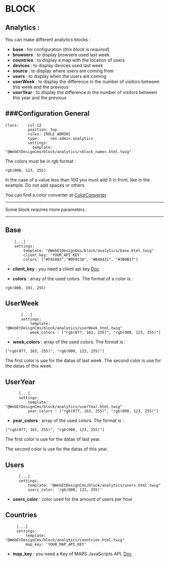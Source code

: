 BLOCK
======

## Analytics : 

You can make different analytics blocks :

   - **base** : for configuration (*this block is required*)
   - **browsers** : to display browsers used last week
   - **countries** : to display a map with the location of users
   - **devices** : to display devices used last week
   - **source** :  to display where users are coming from
   - **users** : to display when the users are coming
   - **userWeek** : to display the difference in the number of visitors between this week and the previous
   - **userYear** : to display the difference in the number of visitors between this year and the previous

###Configuration
   **General**
   ----------
    class:    col-12
              position: top
              roles: [ROLE_ADMIN]
              type:     cms.admin.analytics
              settings:
                template: "@WebEtDesignCms/block/analytics/<block_name>.html.twig"
                
   
   The colors must be in rgb format :
   
    rgb(000, 123, 255)
    
   In the case of a value less than 100 you must add 0 in front, like in the example. Do not add spaces or others. 
   
   You can find a color converter at [ColorConverter](https://www.w3schools.com/colors/colors_converter.asp) 
   
   ---             
   Some block requires more parameters :

   ---
        
   **Base**
   --------
        [...]
        settings:
            template: "@WebEtDesignCms/block/analytics/base.html.twig"
            client_key: 'YOUR_API_KEY'
            colors: ["#FA5882","#DF013A", "#B40431", "#3B0B17"]
            
   - **client_key** : you need a client api key [Doc](https://console.developers.google.com/apis/credentials?project=bright-practice-132423)
   
   - **colors** : array of the used colors. The format of a color is :
   
    rgb(000, 191, 255)
   

   **UserWeek**
   --------
           [...]
           settings:
               template: "@WebEtDesignCms/block/analytics/userWeek.html.twig"
               week_colors : ["rgb(077, 163, 255)", "rgb(000, 123, 255)"]
               
   - **week_colors** : array of the used colors. The format  is :
      
    ["rgb(077, 163, 255)", "rgb(000, 123, 255)"]
      
   The first color is use for the datas of last week. 
   The second color is use for the datas of this week. 
      
   **UserYear**
  --------
          [...]
          settings:
              template: "@WebEtDesignCms/block/analytics/userYear.html.twig"
              year_colors : ["rgb(077, 163, 255)", "rgb(000, 123, 255)"]
              
   - **year_colors** : array of the used colors. The format  is :
                                                       
    ["rgb(077, 163, 255)", "rgb(000, 123, 255)"]
     
  The first color is use for the datas of last year. 
  
  The second color is use for the datas of this year. 
  
 **Users**
  --------
          [...]
          settings:
              template: "@WebEtDesignCms/block/analytics/users.html.twig"
              users_color: 'rgb(000, 123, 255)'
              
  - **users_color** : color used for the amount of users per hour 
  
 **Countries**
  --------
         [...]
         settings:
             template: "@WebEtDesignCms/block/analytics/countries.html.twig"
             map_key: 'YOUR_MAP_API_KEY'

             
  - **map_key** : you need a Key of MAPS JavaScripts API. [Doc](https://developers.google.com/maps/documentation/javascript/get-api-key#step-1-get-an-api-key)
